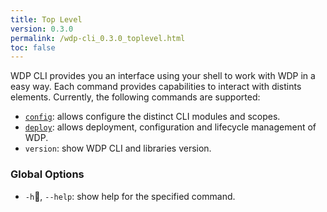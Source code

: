 ```yaml
---
title: Top Level
version: 0.3.0
permalink: /wdp-cli_0.3.0_toplevel.html
toc: false
---
```


WDP CLI provides you an interface using your shell to work with WDP in a easy way.
Each command provides capabilities to interact with distints elements. Currently, 
the following commands are supported:

- [`config`](wdp-cli_0.3.0_config.html): allows configure the distinct CLI modules and scopes. 
- [`deploy`](wdp-cli_0.3.0_deploy.html): allows deployment, configuration and lifecycle management of WDP.
- `version`: show WDP CLI and libraries version. 

### Global Options

- `-h`, `--help`: show help for the specified command.

